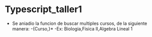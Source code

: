 # Typescript_taller1

- Se aniadio la funcion de buscar multiples cursos, de la siguiente manera:
-{Curso,}*
-Ex: Biologia,Fisica II,Algebra Lineal 1
